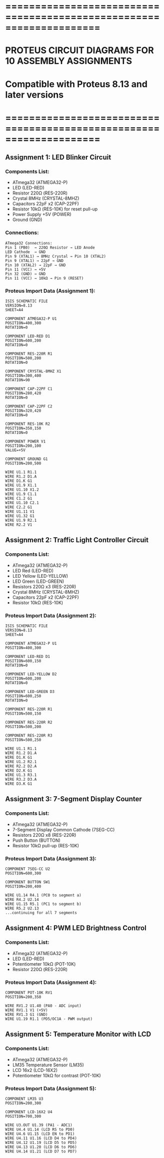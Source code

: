 # ====================================================================
# PROTEUS CIRCUIT DIAGRAMS FOR 10 ASSEMBLY ASSIGNMENTS
# Compatible with Proteus 8.13 and later versions
# ====================================================================

## Assignment 1: LED Blinker Circuit

### Components List:
- ATmega32 (ATMEGA32-P)
- LED (LED-RED)
- Resistor 220Ω (RES-220R)
- Crystal 8MHz (CRYSTAL-8MHZ)
- Capacitors 22pF x2 (CAP-22PF)
- Resistor 10kΩ (RES-10K) for reset pull-up
- Power Supply +5V (POWER)
- Ground (GND)

### Connections:
```
ATmega32 Connections:
Pin 1 (PB0)  → 220Ω Resistor → LED Anode
LED Cathode  → GND
Pin 9 (XTAL1) → 8MHz Crystal → Pin 10 (XTAL2)
Pin 9 (XTAL1) → 22pF → GND
Pin 10 (XTAL2) → 22pF → GND
Pin 11 (VCC) → +5V
Pin 32 (GND) → GND
Pin 11 (VCC) → 10kΩ → Pin 9 (RESET)
```

### Proteus Import Data (Assignment 1):
```proteus
ISIS SCHEMATIC FILE
VERSION=8.13
SHEET=A4

COMPONENT ATMEGA32-P U1
POSITION=400,300
ROTATION=0

COMPONENT LED-RED D1
POSITION=600,200
ROTATION=0

COMPONENT RES-220R R1
POSITION=500,200
ROTATION=0

COMPONENT CRYSTAL-8MHZ X1
POSITION=300,400
ROTATION=90

COMPONENT CAP-22PF C1
POSITION=280,420
ROTATION=0

COMPONENT CAP-22PF C2
POSITION=320,420
ROTATION=0

COMPONENT RES-10K R2
POSITION=350,150
ROTATION=0

COMPONENT POWER V1
POSITION=200,100
VALUE=+5V

COMPONENT GROUND G1
POSITION=200,500

WIRE U1.1 R1.1
WIRE R1.2 D1.A
WIRE D1.K G1
WIRE U1.9 X1.1
WIRE U1.10 X1.2
WIRE U1.9 C1.1
WIRE C1.2 G1
WIRE U1.10 C2.1
WIRE C2.2 G1
WIRE U1.11 V1
WIRE U1.32 G1
WIRE U1.9 R2.1
WIRE R2.2 V1
```

## Assignment 2: Traffic Light Controller Circuit

### Components List:
- ATmega32 (ATMEGA32-P)
- LED Red (LED-RED)
- LED Yellow (LED-YELLOW)
- LED Green (LED-GREEN)
- Resistors 220Ω x3 (RES-220R)
- Crystal 8MHz (CRYSTAL-8MHZ)
- Capacitors 22pF x2 (CAP-22PF)
- Resistor 10kΩ (RES-10K)

### Proteus Import Data (Assignment 2):
```proteus
ISIS SCHEMATIC FILE
VERSION=8.13
SHEET=A4

COMPONENT ATMEGA32-P U1
POSITION=400,300

COMPONENT LED-RED D1
POSITION=600,150
ROTATION=0

COMPONENT LED-YELLOW D2
POSITION=600,200
ROTATION=0

COMPONENT LED-GREEN D3
POSITION=600,250
ROTATION=0

COMPONENT RES-220R R1
POSITION=500,150

COMPONENT RES-220R R2
POSITION=500,200

COMPONENT RES-220R R3
POSITION=500,250

WIRE U1.1 R1.1
WIRE R1.2 D1.A
WIRE D1.K G1
WIRE U1.2 R2.1
WIRE R2.2 D2.A
WIRE D2.K G1
WIRE U1.3 R3.1
WIRE R3.2 D3.A
WIRE D3.K G1
```

## Assignment 3: 7-Segment Display Counter

### Components List:
- ATmega32 (ATMEGA32-P)
- 7-Segment Display Common Cathode (7SEG-CC)
- Resistors 220Ω x8 (RES-220R)
- Push Button (BUTTON)
- Resistor 10kΩ pull-up (RES-10K)

### Proteus Import Data (Assignment 3):
```proteus
COMPONENT 7SEG-CC U2
POSITION=600,300

COMPONENT BUTTON SW1
POSITION=200,400

WIRE U1.14 R4.1 (PC0 to segment a)
WIRE R4.2 U2.14
WIRE U1.15 R5.1 (PC1 to segment b)
WIRE R5.2 U2.13
...continuing for all 7 segments
```

## Assignment 4: PWM LED Brightness Control

### Components List:
- ATmega32 (ATMEGA32-P)
- LED (LED-RED)
- Potentiometer 10kΩ (POT-10K)
- Resistor 220Ω (RES-220R)

### Proteus Import Data (Assignment 4):
```proteus
COMPONENT POT-10K RV1
POSITION=200,350

WIRE RV1.2 U1.40 (PA0 - ADC input)
WIRE RV1.1 V1 (+5V)
WIRE RV1.3 G1 (GND)
WIRE U1.19 R1.1 (PD5/OC1A - PWM output)
```

## Assignment 5: Temperature Monitor with LCD

### Components List:
- ATmega32 (ATMEGA32-P)
- LM35 Temperature Sensor (LM35)
- LCD 16x2 (LCD-16X2)
- Potentiometer 10kΩ for contrast (POT-10K)

### Proteus Import Data (Assignment 5):
```proteus
COMPONENT LM35 U3
POSITION=200,300

COMPONENT LCD-16X2 U4
POSITION=700,300

WIRE U3.OUT U1.39 (PA1 - ADC1)
WIRE U4.4 U1.14 (LCD RS to PD0)
WIRE U4.6 U1.15 (LCD EN to PD1)
WIRE U4.11 U1.16 (LCD D4 to PD4)
WIRE U4.12 U1.19 (LCD D5 to PD5)
WIRE U4.13 U1.20 (LCD D6 to PD6)
WIRE U4.14 U1.21 (LCD D7 to PD7)
```

